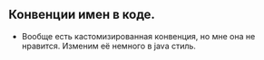 ﻿## Конвенции имен в коде.
- Вообще есть кастомизированная конвенция, но мне она не нравится. Изменим её немного в java стиль.
